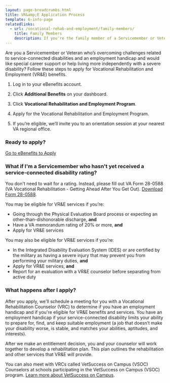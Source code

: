 ```yaml
---
layout: page-breadcrumbs.html
title: VR&amp;E Application Process
template: 6-info-page
relatedlinks:
  - url: /vocational-rehab-and-employment/family-members/
    title: Family Members
    description: If you're the family member of a Servicemember or Veteran with a service-connected disability, find out if you qualify for certain counseling services, training, and education benefits. 
---
```


<div class="va-introtext">

Are you a Servicemember or Veteran who’s overcoming challenges related to service-connected disabilities and an employment handicap and would like special career support or help living more independently with a severe disability? Follow these steps to apply for Vocational Rehabilitation and Employment (VR&amp;E) benefits.  

</div>

<ol class="process">

<li class="process-step list-one">

Log in to your eBenefits account.

</li>

<li class="process-step list-two">

Click **Additional Benefits** on your dashboard.

</li>

<li class="process-step list-three">

Click **Vocational Rehabilitation and Employment Program**.

</li>

<li class="process-step list-four">

Apply for the Vocational Rehabilitation and Employment Program. 

</li>

<li class="process-step list-five">

If you’re eligible, we’ll invite you to an orientation session at your nearest VA regional office.

</li>
</ol>

### Ready to apply?

<a class="usa-button-primary va-button-primary" href="https://www.ebenefits.va.gov/ebenefits/homepage">
	Go to eBenefits to Apply
</a>

<div class="feature" markdown=“1”>

### What if I'm a Servicemember who hasn't yet received a service-connected disability rating?

You don't need to wait for a rating. Instead, please fill out VA Form 28-0588 (VA Vocational Rehabilitation - Getting Ahead After You Get Out). [Download Form 28-0588](http://www.vba.va.gov/pubs/forms/VBA-28-0588-ARE.pdf).

You may be eligible for VR&amp;E services if you’re:
- Going through the Physical Evaluation Board process or expecting an other-than-dishonorable discharge, **and**
- Have a VA memorandum rating of 20% or more, **and**
- Apply for VR&E services

You may also be eligible for VR&amp;E services if you’re:
- In the Integrated Disability Evaluation System (IDES) or are certified by the military as having a severe injury that may prevent you from performing your military duties, **and**
- Apply for VR&E services, **and**
- Report for an evaluation with a VR&E counselor before separating from active duty

</div>


### What happens after I apply?

After you apply, we'll schedule a meeting for you with a Vocational Rehabilitation Counselor (VRC) to determine if you have an employment handicap and if you're eligible for VR&amp;E benefits and services. You have an employment handicap if your service-connected disability limits your ability to prepare for, find, and keep suitable employment (a job that doesn’t make your disability worse, is stable, and matches your abilities, aptitudes, and interests). 

After we make an entitlement decision, you and your counselor will work together to develop a rehabilitation plan. This plan outlines the rehabilitation and other services that VR&amp;E will provide.

You can also meet with VRCs called VetSuccess on Campus (VSOC) Counselors at schools participating in the VetSuccess on Campus (VSOC) program. [Learn more about VetSuccess on Campus](/vocational-rehab-and-employment/vetsuccess/).

<div markdown="0"><br></div>
